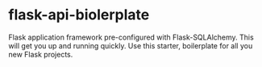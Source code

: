 # flask-api-biolerplate
Flask application framework pre-configured with Flask-SQLAlchemy. This will get you up and running quickly. Use this starter, boilerplate for all you new Flask projects.
